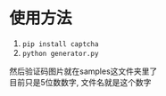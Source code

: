 # 使用方法

1. ```pip install captcha``` 
2. ```python generator.py```

然后验证码图片就在samples这文件夹里了   
目前只是5位数数字, 文件名就是这个数字